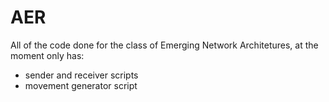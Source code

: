 # AER
All of the code done for the class of Emerging Network Architetures, at the moment only has:
+ sender and receiver scripts
+ movement generator script

